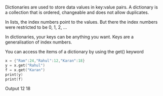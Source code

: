 Dictionaries are used to store data values in key:value pairs. A dictionary is a collection that is ordered, changeable and does not allow duplicates.



In lists, the index numbers point to the values. But there the index numbers were restricted to be 0, 1, 2, ...



In dictionaries, your keys can be anything you want. Keys are a generalisation of index numbers.





You can access the items of a dictionary by using the get() keyword






```c
x = {"Ram":24,"Rahul":12,"Karan":18}
y = x.get("Rahul")
f = x.get("Karan")
print(y)
print(f)
```

Output
12
18

